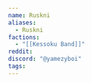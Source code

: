 ```yaml
---
name: Ruskni
aliases:
  - Ruskni
factions:
  - "[[Kessoku Band]]"
reddit: 
discord: "@yamezyboi"
tags:
---
```

